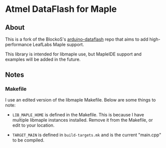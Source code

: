 Atmel DataFlash for Maple
=========================

About
-----

This is a fork of the BlockoS's [arduino-dataflash](https://github.com/BlockoS/arduino-dataflash) repo
that aims to add high-performance LeafLabs Maple support.

This library is intended for libmaple use, but MapleIDE support and examples will be added in the future.

Notes
-----

### Makefile

I use an edited version of the libmaple Makefile. Below are some things to note:

* `LIB_MAPLE_HOME` is defined in the Makefile. This is because I have multiple
libmaple instances installed. Remove it from the Makefile, or edit to your location.

* `TARGET_MAIN` is defined in `build-targets.mk` and is the current "main.cpp" to be compiled.
